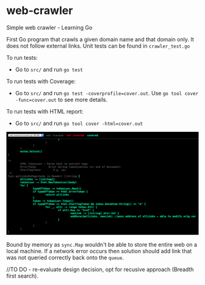 # web-crawler
Simple web crawler - Learning Go

First Go program that crawls a given domain name and that domain only. It does not follow external links.  Unit tests can be found in `crawler_test.go`

To run tests:
- Go to `src/` and run `go test`

To run tests with Coverage:
- Go to `src/` and run `go test -coverprofile=cover.out`. Use `go tool cover -func=cover.out` to see more details.

To run tests with HTML report:
- Go to `src/` and run `go tool cover -html=cover.out`


![Screen shot of visual testing](/img.png?raw=true "")


Bound by memory as `sync.Map` wouldn't be able to store the entire web on a local machine. If a network error occurs then solution should add link that was not queried correctly back onto the `queue`. 


//TO DO - re-evaluate design decision, opt for recusive approach (Breadth first search).
